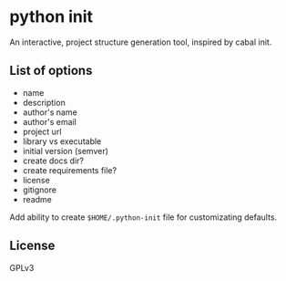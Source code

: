 python init
===========

An interactive, project structure generation tool, inspired by cabal init.

List of options
---------------

* name
* description
* author's name
* author's email
* project url
* library vs executable
* initial version (semver)
* create docs dir?
* create requirements file?
* license
* gitignore
* readme

Add ability to create `$HOME/.python-init` file for customizating defaults.

License
-------

GPLv3
